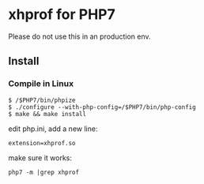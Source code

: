 # xhprof for PHP7

Please do not use this in an production env.


## Install

### Compile in Linux
```
$ /$PHP7/bin/phpize
$ ./configure --with-php-config=/$PHP7/bin/php-config
$ make && make install
```
edit php.ini, add a new line:
```
extension=xhprof.so
```
make sure it works:
```
php7 -m |grep xhprof
```
